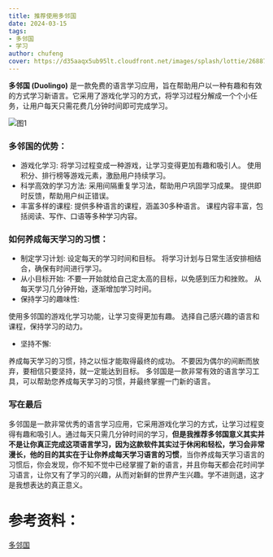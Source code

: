 ```yaml
---
title: 推荐使用多邻国
date: 2024-03-15
tags: 
- 多邻国
- 学习
author: chufeng
cover: https://d35aaqx5ub95lt.cloudfront.net/images/splash/lottie/268877aef1bcca8a53f24b746483346c.svg
---
```

**多邻国 (Duolingo)** 是一款免费的语言学习应用，旨在帮助用户以一种有趣和有效的方式学习新语言。它采用了游戏化学习的方式，将学习过程分解成一个个小任务，让用户每天只需花费几分钟时间即可完成学习。
<!-- more -->

![图1](https://d35aaqx5ub95lt.cloudfront.net/images/splash/lottie/268877aef1bcca8a53f24b746483346c.svg)

### 多邻国的优势： 
-  游戏化学习:
将学习过程变成一种游戏，让学习变得更加有趣和吸引人。
使用积分、排行榜等游戏元素，激励用户持续学习。
-  科学高效的学习方法:
采用间隔重复学习法，帮助用户巩固学习成果。
提供即时反馈，帮助用户纠正错误。
-  丰富多样的课程:
提供多种语言的课程，涵盖30多种语言。
课程内容丰富，包括阅读、写作、口语等多种学习内容。

### 如何养成每天学习的习惯：
-  制定学习计划:
设定每天的学习时间和目标。
将学习计划与日常生活安排相结合，确保有时间进行学习。
-  从小目标开始:
不要一开始就给自己定太高的目标，以免感到压力和挫败。
从每天学习几分钟开始，逐渐增加学习时间。
-  保持学习的趣味性:

使用多邻国的游戏化学习功能，让学习变得更加有趣。
选择自己感兴趣的语言和课程，保持学习的动力。
-  坚持不懈:

养成每天学习的习惯，持之以恒才能取得最终的成功。
不要因为偶尔的间断而放弃，要相信只要坚持，就一定能达到目标。
多邻国是一款非常有效的语言学习工具，可以帮助您养成每天学习的习惯，并最终掌握一门新的语言。

### 写在最后

多邻国是一款非常优秀的语言学习应用，它采用游戏化学习的方式，让学习过程变得有趣和吸引人。通过每天只需几分钟时间的学习，**但是我推荐多邻国意义其实并不是让你真正完成这项语言学习，因为这款软件其实过于休闲和轻松，学习会非常漫长，他的目的其实在于让你养成每天学习语言的习惯**，当你养成每天学习语言的习惯后，你会发现，你不知不觉中已经掌握了新的语言，并且你每天都会花时间学习语言，让你又有了学习的兴趣，从而对新鲜的世界产生兴趣。学不进则退，这才是我想表达的真正意义。
# 参考资料：
[多邻国](https://www.duolingo.com/)